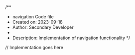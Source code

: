 /**
 * navigation Code file
 * Created on: 2023-09-18
 * Author: Secondary Developer
 *
 * Description: Implementation of navigation functionality
 */
 
// Implementation goes here

